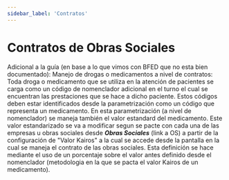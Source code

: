 ```yaml
---
sidebar_label: 'Contratos'
---
```


# Contratos de Obras Sociales

Adicional a la guía (en base a lo que vimos con BFED que no esta bien documentado):
Manejo de drogas o medicamentos a nivel de contratos:
Toda droga o medicamento que se utiliza en la atención de pacientes se carga como un código de nomenclador adicional en el turno el cual se encuentran las prestaciones que se hace a dicho paciente. Estos códigos deben estar identificados desde la parametrización como un código que representa un medicamento. En esta parametrización (a nivel de nomenclador) se maneja también el valor estandard del medicamento. Este valor estandarizado se va a modificar segun se pacte con cada una de las empresas u obras sociales desde ***Obras Sociales*** (link a OS) a partir de la configuración de "Valor Kairos" a la cual se accede desde la pantalla en la cual se maneja el contrato de las obras sociales. Esta definición se hace mediante el uso de un porcentaje sobre el valor antes definido desde el nomenclador (metodologia en la que se pacta el valor Kairos de un medicamento).

